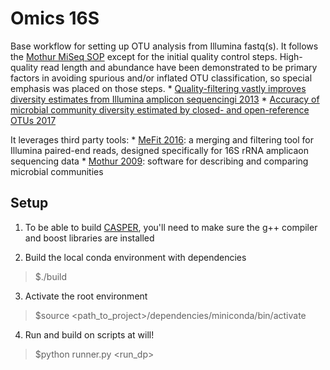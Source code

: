 # Omics 16S
Base workflow for setting up OTU analysis from Illumina fastq(s).  It follows the [Mothur MiSeq SOP](https://mothur.org/wiki/MiSeq_SOP) except for the initial quality control steps.  High-quality read length and abundance have been demonstrated to be primary factors in avoiding spurious and/or inflated OTU classification, so special emphasis was placed on those steps.
    * [Quality-filtering vastly improves diversity estimates from Illumina amplicon sequencingi 2013](https://www.nature.com/nmeth/journal/v10/n1/full/nmeth.2276.html)
    * [Accuracy of microbial community diversity estimated by closed- and open-reference OTUs 2017](https://peerj.com/articles/3889/)


It leverages third party tools:
    * [MeFit 2016](https://bmcbioinformatics.biomedcentral.com/articles/10.1186/s12859-016-1358-1): a merging and filtering tool for Illumina paired-end reads, designed specifically for 16S rRNA amplicaon sequencing data
    * [Mothur 2009](http://aem.asm.org/content/75/23/7537.full): software for describing and comparing microbial communities

## Setup
1. To be able to build [CASPER](http://best.snu.ac.kr/casper/index.php?name=manual), you'll need to make sure the g++ compiler and boost libraries are installed

2. Build the local conda environment with dependencies
> $./build

3. Activate the root environment
> $source <path_to_project>/dependencies/miniconda/bin/activate

4. Run and build on scripts at will!
> $python runner.py <run_dp>
